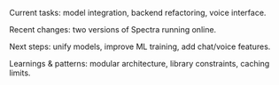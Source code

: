 Current tasks: model integration, backend refactoring, voice interface.

Recent changes: two versions of Spectra running online.

Next steps: unify models, improve ML training, add chat/voice features.

Learnings & patterns: modular architecture, library constraints, caching limits.

